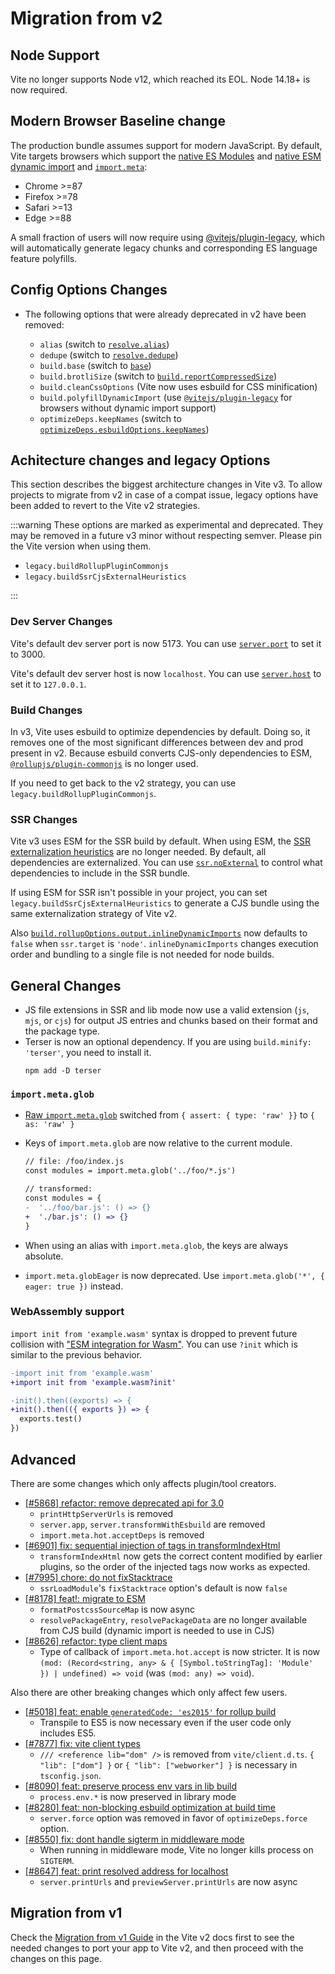 # Migration from v2

## Node Support

Vite no longer supports Node v12, which reached its EOL. Node 14.18+ is now required.

## Modern Browser Baseline change

The production bundle assumes support for modern JavaScript. By default, Vite targets browsers which support the [native ES Modules](https://caniuse.com/es6-module) and [native ESM dynamic import](https://caniuse.com/es6-module-dynamic-import) and [`import.meta`](https://caniuse.com/mdn-javascript_statements_import_meta):

- Chrome >=87
- Firefox >=78
- Safari >=13
- Edge >=88

A small fraction of users will now require using [@vitejs/plugin-legacy](https://github.com/vitejs/vite/tree/main/packages/plugin-legacy), which will automatically generate legacy chunks and corresponding ES language feature polyfills.

## Config Options Changes

- The following options that were already deprecated in v2 have been removed:

  - `alias` (switch to [`resolve.alias`](../config/shared-options.md#resolve-alias))
  - `dedupe` (switch to [`resolve.dedupe`](../config/shared-options.md#resolve-dedupe))
  - `build.base` (switch to [`base`](../config/shared-options.md#base))
  - `build.brotliSize` (switch to [`build.reportCompressedSize`](../config/build-options.md#build-reportcompressedsize))
  - `build.cleanCssOptions` (Vite now uses esbuild for CSS minification)
  - `build.polyfillDynamicImport` (use [`@vitejs/plugin-legacy`](https://github.com/vitejs/vite/tree/main/packages/plugin-legacy) for browsers without dynamic import support)
  - `optimizeDeps.keepNames` (switch to [`optimizeDeps.esbuildOptions.keepNames`](../config/dep-optimization-options.md#optimizedeps-esbuildoptions))

## Achitecture changes and legacy Options

This section describes the biggest architecture changes in Vite v3. To allow projects to migrate from v2 in case of a compat issue, legacy options have been added to revert to the Vite v2 strategies.

:::warning
These options are marked as experimental and deprecated. They may be removed in a future v3 minor without respecting semver. Please pin the Vite version when using them.

- `legacy.buildRollupPluginCommonjs`
- `legacy.buildSsrCjsExternalHeuristics`

:::

### Dev Server Changes

Vite's default dev server port is now 5173. You can use [`server.port`](../config/server-options.md#server-port) to set it to 3000.

Vite's default dev server host is now `localhost`. You can use [`server.host`](../config/server-options.md#server-host) to set it to `127.0.0.1`.

### Build Changes

In v3, Vite uses esbuild to optimize dependencies by default. Doing so, it removes one of the most significant differences between dev and prod present in v2. Because esbuild converts CJS-only dependencies to ESM, [`@rollupjs/plugin-commonjs`](https://github.com/rollup/plugins/tree/master/packages/commonjs) is no longer used.

If you need to get back to the v2 strategy, you can use `legacy.buildRollupPluginCommonjs`.

### SSR Changes

Vite v3 uses ESM for the SSR build by default. When using ESM, the [SSR externalization heuristics](https://vitejs.dev/guide/ssr.html#ssr-externals) are no longer needed. By default, all dependencies are externalized. You can use [`ssr.noExternal`](../config/ssr-options.md#ssr-noexternal) to control what dependencies to include in the SSR bundle.

If using ESM for SSR isn't possible in your project, you can set `legacy.buildSsrCjsExternalHeuristics` to generate a CJS bundle using the same externalization strategy of Vite v2.

Also [`build.rollupOptions.output.inlineDynamicImports`](https://rollupjs.org/guide/en/#outputinlinedynamicimports) now defaults to `false` when `ssr.target` is `'node'`. `inlineDynamicImports` changes execution order and bundling to a single file is not needed for node builds.

## General Changes

- JS file extensions in SSR and lib mode now use a valid extension (`js`, `mjs`, or `cjs`) for output JS entries and chunks based on their format and the package type.
- Terser is now an optional dependency. If you are using `build.minify: 'terser'`, you need to install it.
  ```shell
  npm add -D terser
  ```

### `import.meta.glob`

- [Raw `import.meta.glob`](features.md#glob-import-as) switched from `{ assert: { type: 'raw' }}` to `{ as: 'raw' }`
- Keys of `import.meta.glob` are now relative to the current module.

  ```diff
  // file: /foo/index.js
  const modules = import.meta.glob('../foo/*.js')

  // transformed:
  const modules = {
  -  '../foo/bar.js': () => {}
  +  './bar.js': () => {}
  }
  ```

- When using an alias with `import.meta.glob`, the keys are always absolute.
- `import.meta.globEager` is now deprecated. Use `import.meta.glob('*', { eager: true })` instead.

### WebAssembly support

`import init from 'example.wasm'` syntax is dropped to prevent future collision with ["ESM integration for Wasm"](https://github.com/WebAssembly/esm-integration).
You can use `?init` which is similar to the previous behavior.

```diff
-import init from 'example.wasm'
+import init from 'example.wasm?init'

-init().then((exports) => {
+init().then(({ exports }) => {
  exports.test()
})
```

## Advanced

There are some changes which only affects plugin/tool creators.

- [[#5868] refactor: remove deprecated api for 3.0](https://github.com/vitejs/vite/pull/5868)
  - `printHttpServerUrls` is removed
  - `server.app`, `server.transformWithEsbuild` are removed
  - `import.meta.hot.acceptDeps` is removed
- [[#6901] fix: sequential injection of tags in transformIndexHtml](https://github.com/vitejs/vite/pull/6901)
  - `transformIndexHtml` now gets the correct content modified by earlier plugins, so the order of the injected tags now works as expected.
- [[#7995] chore: do not fixStacktrace](https://github.com/vitejs/vite/pull/7995)
  - `ssrLoadModule`'s `fixStacktrace` option's default is now `false`
- [[#8178] feat!: migrate to ESM](https://github.com/vitejs/vite/pull/8178)
  - `formatPostcssSourceMap` is now async
  - `resolvePackageEntry`, `resolvePackageData` are no longer available from CJS build (dynamic import is needed to use in CJS)
- [[#8626] refactor: type client maps](https://github.com/vitejs/vite/pull/8626)
  - Type of callback of `import.meta.hot.accept` is now stricter. It is now `(mod: (Record<string, any> & { [Symbol.toStringTag]: 'Module' }) | undefined) => void` (was `(mod: any) => void`).

Also there are other breaking changes which only affect few users.

- [[#5018] feat: enable `generatedCode: 'es2015'` for rollup build](https://github.com/vitejs/vite/pull/5018)
  - Transpile to ES5 is now necessary even if the user code only includes ES5.
- [[#7877] fix: vite client types](https://github.com/vitejs/vite/pull/7877)
  - `/// <reference lib="dom" />` is removed from `vite/client.d.ts`. `{ "lib": ["dom"] }` or `{ "lib": ["webworker"] }` is necessary in `tsconfig.json`.
- [[#8090] feat: preserve process env vars in lib build](https://github.com/vitejs/vite/pull/8090)
  - `process.env.*` is now preserved in library mode
- [[#8280] feat: non-blocking esbuild optimization at build time](https://github.com/vitejs/vite/pull/8280)
  - `server.force` option was removed in favor of `optimizeDeps.force` option.
- [[#8550] fix: dont handle sigterm in middleware mode](https://github.com/vitejs/vite/pull/8550)
  - When running in middleware mode, Vite no longer kills process on `SIGTERM`.
- [[#8647] feat: print resolved address for localhost](https://github.com/vitejs/vite/pull/8647)
  - `server.printUrls` and `previewServer.printUrls` are now async

## Migration from v1

Check the [Migration from v1 Guide](https://v2.vitejs.dev/guide/migration.html) in the Vite v2 docs first to see the needed changes to port your app to Vite v2, and then proceed with the changes on this page.
